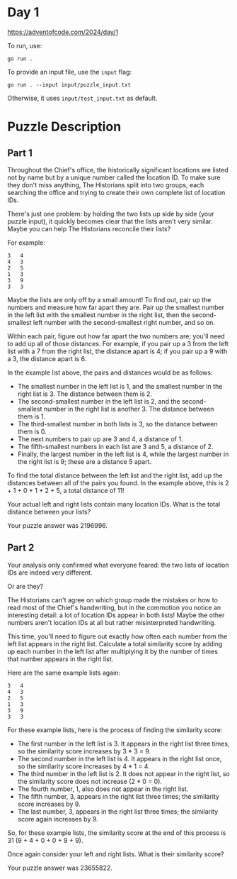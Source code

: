 # Day 1
https://adventofcode.com/2024/day/1

To run, use:
```
go run .
```

To provide an input file, use the `input` flag:
```
go run . --input input/puzzle_input.txt
```
Otherwise, it uses `input/test_input.txt` as default.


# Puzzle Description

## Part 1

Throughout the Chief's office, the historically significant locations are listed not by name but by a unique number called the location ID. To make sure they don't miss anything, The Historians split into two groups, each searching the office and trying to create their own complete list of location IDs.

There's just one problem: by holding the two lists up side by side (your puzzle input), it quickly becomes clear that the lists aren't very similar. Maybe you can help The Historians reconcile their lists?

For example:
```
3   4
4   3
2   5
1   3
3   9
3   3
```
Maybe the lists are only off by a small amount! To find out, pair up the numbers and measure how far apart they are. Pair up the smallest number in the left list with the smallest number in the right list, then the second-smallest left number with the second-smallest right number, and so on.

Within each pair, figure out how far apart the two numbers are; you'll need to add up all of those distances. For example, if you pair up a 3 from the left list with a 7 from the right list, the distance apart is 4; if you pair up a 9 with a 3, the distance apart is 6.

In the example list above, the pairs and distances would be as follows:
* The smallest number in the left list is 1, and the smallest number in the right list is 3. The distance between them is 2.
* The second-smallest number in the left list is 2, and the second-smallest number in the right list is another 3. The distance between them is 1.
* The third-smallest number in both lists is 3, so the distance between them is 0.
* The next numbers to pair up are 3 and 4, a distance of 1.
* The fifth-smallest numbers in each list are 3 and 5, a distance of 2.
* Finally, the largest number in the left list is 4, while the largest number in the right list is 9; these are a distance 5 apart.

To find the total distance between the left list and the right list, add up the distances between all of the pairs you found. In the example above, this is 2 + 1 + 0 + 1 + 2 + 5, a total distance of 11!

Your actual left and right lists contain many location IDs. What is the total distance between your lists?

Your puzzle answer was 2196996.

## Part 2
Your analysis only confirmed what everyone feared: the two lists of location IDs are indeed very different.

Or are they?

The Historians can't agree on which group made the mistakes or how to read most of the Chief's handwriting, but in the commotion you notice an interesting detail: a lot of location IDs appear in both lists! Maybe the other numbers aren't location IDs at all but rather misinterpreted handwriting.

This time, you'll need to figure out exactly how often each number from the left list appears in the right list. Calculate a total similarity score by adding up each number in the left list after multiplying it by the number of times that number appears in the right list.

Here are the same example lists again:
```
3   4
4   3
2   5
1   3
3   9
3   3
```
For these example lists, here is the process of finding the similarity score:
* The first number in the left list is 3. It appears in the right list three times, so the similarity score increases by 3 * 3 = 9.
* The second number in the left list is 4. It appears in the right list once, so the similarity score increases by 4 * 1 = 4.
* The third number in the left list is 2. It does not appear in the right list, so the similarity score does not increase (2 * 0 = 0).
* The fourth number, 1, also does not appear in the right list.
* The fifth number, 3, appears in the right list three times; the similarity score increases by 9.
* The last number, 3, appears in the right list three times; the similarity score again increases by 9.

So, for these example lists, the similarity score at the end of this process is 31 (9 + 4 + 0 + 0 + 9 + 9).

Once again consider your left and right lists. What is their similarity score?

Your puzzle answer was 23655822.
